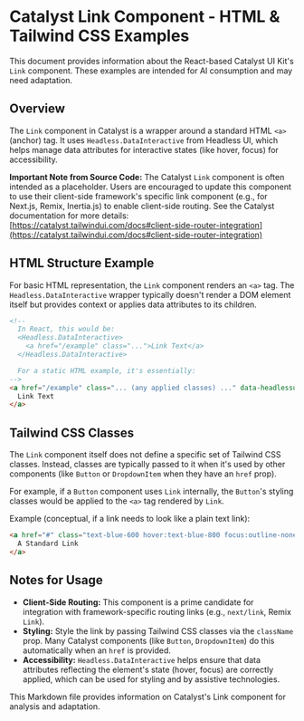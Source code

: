 # Catalyst Link Component - HTML & Tailwind CSS Examples

This document provides information about the React-based Catalyst UI Kit's `Link` component. These examples are intended for AI consumption and may need adaptation.

## Overview

The `Link` component in Catalyst is a wrapper around a standard HTML `<a>` (anchor) tag. It uses `Headless.DataInteractive` from Headless UI, which helps manage data attributes for interactive states (like hover, focus) for accessibility.

**Important Note from Source Code:**
The Catalyst `Link` component is often intended as a placeholder. Users are encouraged to update this component to use their client-side framework's specific link component (e.g., for Next.js, Remix, Inertia.js) to enable client-side routing. See the Catalyst documentation for more details: [https://catalyst.tailwindui.com/docs#client-side-router-integration](https://catalyst.tailwindui.com/docs#client-side-router-integration)

## HTML Structure Example

For basic HTML representation, the `Link` component renders an `<a>` tag. The `Headless.DataInteractive` wrapper typically doesn't render a DOM element itself but provides context or applies data attributes to its children.

```html
<!-- 
  In React, this would be:
  <Headless.DataInteractive>
    <a href="/example" class="...">Link Text</a>
  </Headless.DataInteractive>

  For a static HTML example, it's essentially:
-->
<a href="/example" class="... (any applied classes) ..." data-headlessui-state="... (managed by Headless UI)">
  Link Text
</a>
```

## Tailwind CSS Classes

The `Link` component itself does not define a specific set of Tailwind CSS classes. Instead, classes are typically passed to it when it's used by other components (like `Button` or `DropdownItem` when they have an `href` prop).

For example, if a `Button` component uses `Link` internally, the `Button`'s styling classes would be applied to the `<a>` tag rendered by `Link`.

Example (conceptual, if a link needs to look like a plain text link):
```html
<a href="#" class="text-blue-600 hover:text-blue-800 focus:outline-none focus:ring-2 focus:ring-blue-500 rounded">
  A Standard Link
</a>
```

## Notes for Usage

*   **Client-Side Routing:** This component is a prime candidate for integration with framework-specific routing links (e.g., `next/link`, Remix `Link`).
*   **Styling:** Style the link by passing Tailwind CSS classes via the `className` prop. Many Catalyst components (like `Button`, `DropdownItem`) do this automatically when an `href` is provided.
*   **Accessibility:** `Headless.DataInteractive` helps ensure that data attributes reflecting the element's state (hover, focus) are correctly applied, which can be used for styling and by assistive technologies.

This Markdown file provides information on Catalyst's Link component for analysis and adaptation.
